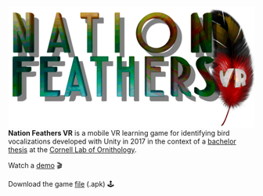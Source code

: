 ![](Assets/Icons/NFVRv2_Logo.png)
**Nation Feathers VR** is a mobile VR learning game for identifying bird
vocalizations developed with Unity in 2017 in
the context of a [bachelor thesis](bachelor_thesis.png) at the [Cornell Lab of
Ornithology](https://www.birds.cornell.edu/home/).

Watch a
[demo](https://forstudents-my.sharepoint.com/:v:/g/personal/ge29yak_forstudents_onmicrosoft_com/EXS5D1gR_hZPioSt2b_dhN4BKyewkHXU5HDJOPgRuLANSQ?e=0mhXzE)
🎬

Download the game
[file](https://forstudents-my.sharepoint.com/:u:/g/personal/ge29yak_forstudents_onmicrosoft_com/EYpnBCi9MrFMgkTVzEK0JAEBDvnX4CsIrBl6c1ELHoL0pg?e=WIgcdp)
(.apk) 🕹️
